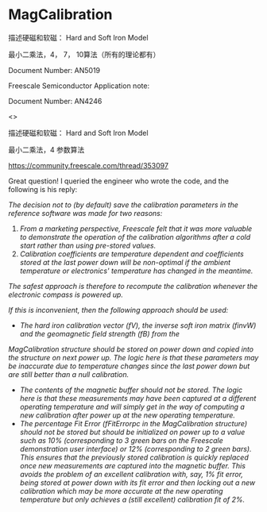 

# MagCalibration

描述硬磁和软磁： Hard and Soft Iron Model

最小二乘法，4， 7， 10算法（所有的理论都有）

Document Number: AN5019



Freescale Semiconductor  Application note:

Document Number: AN4246

<<Calibrating an eCompass in the Presence of Hard and Soft-Iron Interference>>

描述硬磁和软磁： Hard and Soft Iron Model

最小二乘法，4 参数算法



https://community.freescale.com/thread/353097

Great question! I queried the engineer who wrote the code, and the following is his reply:

*The decision not to (by default) save the calibration parameters in the reference software was made for two reasons:*

1. *From a marketing perspective, Freescale felt that it was more valuable to demonstrate the operation of the calibration algorithms after a cold start rather than using pre-stored values.*
2. *Calibration coefficients are temperature dependent and coefficients stored at the last power down will be non-optimal if the ambient temperature or electronics' temperature has changed in the meantime.*

*The safest approach is therefore to recompute the calibration whenever the electronic compass is powered up.*

*If this is inconvenient, then the following approach should be used:*

- *The hard iron calibration vector (fV), the inverse soft iron matrix (finvW) and the geomagnetic field strength (fB) from the*

*MagCalibration structure should be stored on power down and copied into the structure on next power up. The logic here is that these parameters may be inaccurate due to temperature changes since the last power down but are still better than a null calibration.*

- *The contents of the magnetic buffer should not be stored. The logic here is that these measurements may have been captured at a different operating temperature and will simply get in the way of computing a new calibration after power up at the new operating temperature.*
- *The percentage Fit Error (fFitErrorpc in the MagCalibration structure) should not be stored but should be initialized on power up to a value such as 10% (corresponding to 3 green bars on the Freescale demonstration user interface) or 12% (corresponding to 2 green bars). This ensures that the previously stored calibration is quickly replaced once new measurements are captured into the magnetic buffer. This avoids the problem of an excellent calibration with, say, 1% fit error, being stored at power down with its fit error and then locking out a new calibration which may be more accurate at the new operating temperature but only achieves a (still excellent) calibration fit of 2%.*